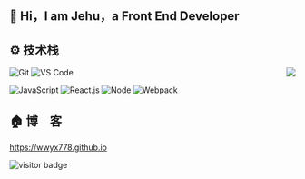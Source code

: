 ## 👋 Hi，I am Jehu，a Front End Developer
## ⚙ 技术栈
<img align="right" src="https://github-readme-stats.vercel.app/api?username=wwyx778&show_icons=true">

![Git](https://img.shields.io/badge/-Git-%23F05032?style=for-the-badge&logo=git&logoColor=%23ffffff)
![VS Code](https://img.shields.io/badge/-VSCode-%23007ACC?style=for-the-badge&logo=visual-studio-code)


![JavaScript](https://img.shields.io/badge/-JavaScript-%23F7DF1C?style=for-the-badge&logo=javascript&logoColor=000000&labelColor=%23F7DF1C&color=%23FFCE5A)
![React.js](https://img.shields.io/badge/-React-%232c3e50?style=for-the-badge&logo=React)
![Node](https://img.shields.io/badge/-NodeJS-%23F05032?style=for-the-badge&logo=Node.js&logoColor=%23ffffff)
![Webpack](https://img.shields.io/badge/-Webpack-%232C3A42?style=for-the-badge&logo=webpack)

## 🏠 博　客

https://wwyx778.github.io

<!-- 访客 -->
<p align="left">
  <img src="https://visitor-badge.laobi.icu/badge?page_id=wwyx778.wwyx778" alt="visitor badge"/>
</p>
<!--
